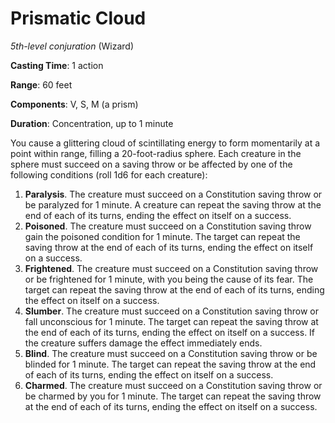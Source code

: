 # Prismatic Cloud
*5th-level conjuration* (Wizard)

**Casting Time**: 1 action

**Range**: 60 feet

**Components**: V, S, M (a prism)

**Duration**: Concentration, up to 1 minute

You cause a glittering cloud of scintillating energy to form momentarily at a point within range, filling a 20-foot-radius sphere. Each creature in the sphere must succeed on a saving throw or be affected by one of the following conditions (roll 1d6 for each creature):
1. **Paralysis**. The creature must succeed on a Constitution saving throw or be paralyzed for 1 minute. A creature can repeat the saving throw at the end of each of its turns, ending the effect on itself on a success.
2. **Poisoned**. The creature must succeed on a Constitution saving throw gain the poisoned condition for 1 minute. The target can repeat the saving throw at the end of each of its turns, ending the effect on itself on a success.
3. **Frightened**. The creature must succeed on a Constitution saving throw or be frightened for 1 minute, with you being the cause of its fear. The target can repeat the saving throw at the end of each of its turns, ending the effect on itself on a success.
4. **Slumber**. The creature must succeed on a Constitution saving throw or fall unconscious for 1 minute. The target can repeat the saving throw at the end of each of its turns, ending the effect on itself on a success. If the creature suffers damage the effect immediately ends.
5. **Blind**. The creature must succeed on a Constitution saving throw or be blinded for 1 minute. The target can repeat the saving throw at the end of each of its turns, ending the effect on itself on a success.
6. **Charmed**. The creature must succeed on a Constitution saving throw or be charmed by you for 1 minute. The target can repeat the saving throw at the end of each of its turns, ending the effect on itself on a success.
